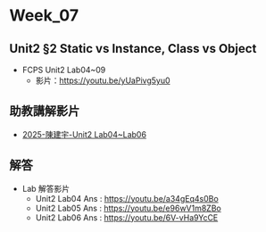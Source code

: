 # Week_07

## Unit2 §2 Static vs Instance, Class vs Object
   * FCPS Unit2 Lab04~09
      * 影片：https://youtu.be/yUaPivg5yu0

## 助教講解影片
* [2025-陳建宇-Unit2 Lab04~Lab06](https://www.youtube.com/playlist?list=PLfddU4ruCk0BgV1YMKGOPVmeN_aFWwE37)

## 解答
  * Lab 解答影片
      * Unit2 Lab04 Ans : https://youtu.be/a34gEq4s0Bo
      * Unit2 Lab05 Ans : https://youtu.be/e96wV1m8ZBo
      * Unit2 Lab06 Ans : https://youtu.be/6V-vHa9YcCE

